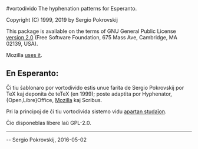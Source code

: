 #vortodivido
The hyphenation patterns for Esperanto.

Copyright (C) 1999, 2019 by Sergio Pokrovskij

This package is available on the terms of GNU General Public License
[version 2.0](https://www.gnu.org/licenses/old-licenses/gpl-2.0.en.html)
(Free Software Foundation, 675 Mass Ave, Cambridge, MA 02139, USA).

Mozilla [uses it](https://dxr.mozilla.org/mozilla-central/source/intl/locales/eo/hyphenation).

## En Esperanto:
Ĉi tiu ŝablonaro por vortodivido estis unue farita de Sergio
Pokrovskij por TeX kaj deponita ĉe teTeX (en 1999); poste adaptita por
Hyphenator, {Open,Libre}Office,
[Mozilla](https://dxr.mozilla.org/mozilla-central/source/intl/locales/eo/hyphenation)
kaj Scribus.

Pri la principoj de ĉi tiu vortodivida sistemo vidu [apartan studaĵon](http://kovro.heliohost.org/eo/artikoloj/vortodivido/vortodividaj_rekomendoj.html).

Ĉio disponeblas libere laŭ GPL-2.0.

----
-- Sergio Pokrovskij, 2016-05-02

